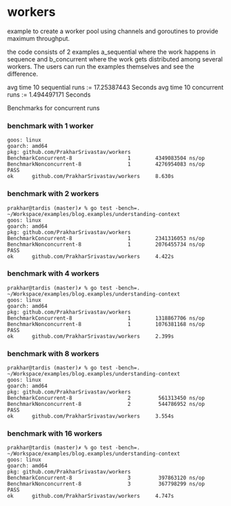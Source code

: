 # workers

example to create a worker pool using channels and goroutines to provide maximum throughput.

the code consists of 2 examples a_sequential where the work happens in sequence and b_concurrent where the work gets distributed
among several workers. The users can run the examples themselves and see the difference.


avg time 10 sequential runs := 17.25387443 Seconds
avg time 10 concurrent runs := 1.494497171 Seconds



Benchmarks for concurrent runs

### benchmark with 1 worker
```shell script
goos: linux
goarch: amd64
pkg: github.com/PrakharSrivastav/workers
BenchmarkConcurrent-8                  1        4349083504 ns/op
BenchmarkNonconcurrent-8               1        4276954083 ns/op
PASS
ok      github.com/PrakharSrivastav/workers     8.630s
```


### benchmark with 2 workers

```shell script
prakhar@tardis (master)✗ % go test -bench=.                                                                                                                                    ~/Workspace/examples/blog.examples/understanding-context
goos: linux
goarch: amd64
pkg: github.com/PrakharSrivastav/workers
BenchmarkConcurrent-8                  1        2341316053 ns/op
BenchmarkNonconcurrent-8               1        2076455734 ns/op
PASS
ok      github.com/PrakharSrivastav/workers     4.422s
```


### benchmark with 4 workers
```shell script
prakhar@tardis (master)✗ % go test -bench=.                                                                                                                                    ~/Workspace/examples/blog.examples/understanding-context
goos: linux
goarch: amd64
pkg: github.com/PrakharSrivastav/workers
BenchmarkConcurrent-8                  1        1318867706 ns/op
BenchmarkNonconcurrent-8               1        1076381168 ns/op
PASS
ok      github.com/PrakharSrivastav/workers     2.399s
```

### benchmark with 8 workers
```shell script
prakhar@tardis (master)✗ % go test -bench=.                                                                                                                                    ~/Workspace/examples/blog.examples/understanding-context
goos: linux
goarch: amd64
pkg: github.com/PrakharSrivastav/workers
BenchmarkConcurrent-8                  2         561313450 ns/op
BenchmarkNonconcurrent-8               2         544786952 ns/op
PASS
ok      github.com/PrakharSrivastav/workers     3.554s
```

### benchmark with 16 workers
```shell script
prakhar@tardis (master)✗ % go test -bench=.                                                                                                                                    ~/Workspace/examples/blog.examples/understanding-context
goos: linux
goarch: amd64
pkg: github.com/PrakharSrivastav/workers
BenchmarkConcurrent-8                  3         397863120 ns/op
BenchmarkNonconcurrent-8               3         367798299 ns/op
PASS
ok      github.com/PrakharSrivastav/workers     4.747s
```